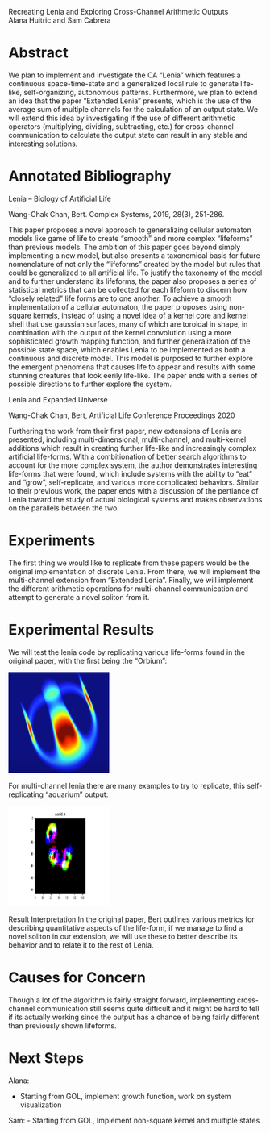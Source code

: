 Recreating Lenia and Exploring Cross-Channel Arithmetic Outputs  
Alana Huitric and Sam Cabrera

# Abstract

We plan to implement and investigate the CA “Lenia” which features a continuous space-time-state and a generalized local rule to generate life-like, self-organizing, autonomous patterns. Furthermore, we plan to extend an idea that the paper “Extended Lenia” presents, which is the use of the average sum of multiple channels for the calculation of an output state. We will extend this idea by investigating if the use of different arithmetic operators (multiplying, dividing, subtracting, etc.) for cross-channel communication to calculate the output state can result in any stable and interesting solutions. 

# Annotated Bibliography

Lenia – Biology of Artificial Life 

Wang-Chak Chan, Bert. Complex Systems, 2019, 28(3), 251-286.  
 
This paper proposes a novel approach to generalizing cellular automaton models like game of life to create “smooth” and more complex “lifeforms” than previous models. The ambition of this paper goes beyond simply implementing a new model, but also presents a taxonomical basis for future nomenclature of not only the “lifeforms” created by the model but rules that could be generalized to all artificial life. To justify the taxonomy of the model and to further understand its lifeforms, the paper also proposes a series of statistical metrics that can be collected for each lifeform to discern how “closely related” life forms are to one another. To achieve a smooth implementation of a cellular automaton, the paper proposes using non-square kernels, instead of using a novel idea of a kernel core and kernel shell that use gaussian surfaces, many of which are toroidal in shape, in combination with the output of the kernel convolution using a more sophisticated growth mapping function, and further generalization of the possible state space, which enables Lenia to be implemented as both a continuous and discrete model. This model is purposed to further explore the emergent phenomena that causes life to appear and results with some stunning creatures that look eerily life-like. The paper ends with a series of possible directions to further explore the system.  

Lenia and Expanded Universe 

Wang-Chak Chan, Bert, Artificial Life Conference Proceedings 2020

Furthering the work from their first paper, new extensions of Lenia are presented, including multi-dimensional, multi-channel, and multi-kernel additions which result in creating further life-like and increasingly complex artificial life-forms. With a combitionation of better search algorithms to account for the more complex system, the author demonstrates interesting life-forms that were found, which include systems with the ability to “eat” and “grow”, self-replicate, and various more complicated behaviors. Similar to their previous work, the paper ends with a discussion of the pertiance of Lenia toward the study of actual biological systems and makes observations on the parallels between the two. 

# Experiments

The first thing we would like to replicate from these papers would be the original implementation of discrete Lenia. From there, we will implement the multi-channel extension from “Extended Lenia”. Finally, we will implement the different arithmetic operations for multi-channel communication and attempt to generate a novel soliton from it.  


# Experimental Results

We will test the lenia code by replicating various life-forms found in the original paper, with the first being the “Orbium”:

<img src="pics/Capture.JPG" width="200" height="200" />


For multi-channel lenia there are many examples to try to replicate, this self-replicating “aquarium” output:

<img src="pics/download (2).png" width="200" height="200" />


Result Interpretation
In the original paper, Bert outlines various metrics for describing quantitative aspects of the life-form, if we manage to find a novel soliton in our extension, we will use these to better describe its behavior and to relate it to the rest of Lenia. 

# Causes for Concern

Though a lot of the algorithm is fairly straight forward, implementing cross-channel communication still seems quite difficult and it might be hard to tell if its actually working since the output has a chance of being fairly different than previously shown lifeforms.



# Next Steps

Alana:
  
  - Starting from GOL, implement growth function, work on system visualization
	
Sam:
    - Starting from GOL, Implement non-square kernel and multiple states

